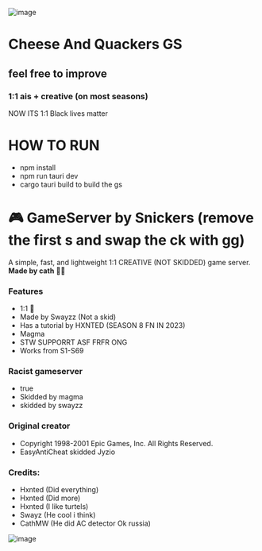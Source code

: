 ![image](https://github.com/user-attachments/assets/f0a63ac9-58ea-484c-9cd2-ddc65eb857b3)
# Cheese And Quackers GS
## feel free to improve
### 1:1 ais + creative (on most seasons)
NOW ITS 1:1
Black lives matter

# HOW TO RUN
- npm install
- npm run tauri dev
- cargo tauri build to build the gs

# 🎮 GameServer by Snickers (remove the first s and swap the ck with gg)
A simple, fast, and lightweight 1:1 CREATIVE (NOT SKIDDED) game server.  
**Made by cath** 🐱‍💻
### Features
- 1:1 💯
- Made by Swayzz (Not a skid)
- Has a tutorial by HXNTED (SEASON 8 FN IN 2023)
- Magma
- STW SUPPORRT ASF FRFR ONG 
- Works from S1-S69
### Racist gameserver
- true
- Skidded by magma
- skidded by swayzz
### Original creator
- Copyright 1998-2001 Epic Games, Inc. All Rights Reserved.
- EasyAntiCheat skidded Jyzio
### Credits:
- Hxnted (Did everything)
- Hxnted (Did more)
- Hxnted (I like turtels)
- Swayz (He cool i think)
- CathMW (He did AC detector Ok russia)

![image](https://github.com/user-attachments/assets/7abd4564-417b-46a8-b8fe-297c23d97309)
